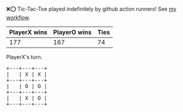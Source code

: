 :x::o: Tic-Tac-Toe played indefinitely by github action runners! See [my workflow](.github/workflows/play.yaml).

|PlayerX wins|PlayerO wins|Ties|
|-|-|-|
|177|167|74|

PlayerX's turn.

<pre>
+---+---+---+
|   | X | X |
+---+---+---+
|   | O | O |
+---+---+---+
|   | X | O |
+---+---+---+
</pre>